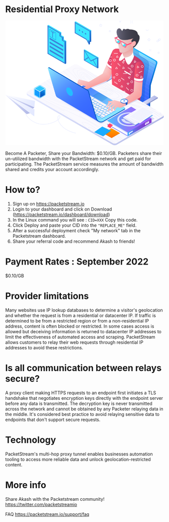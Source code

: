 # Residential Proxy Network

![](./packetstream.png)

Become A Packeter, Share your Bandwidth: $0.10/GB. Packeters share their un-utilized bandwidth with the PacketStream network and get paid for participating. The PacketStream service measures the amount of bandwidth shared and credits your account accordingly.

# How to?

1.  Sign up on https://packetstream.io
2.  Login to your dashboard and click on Download (https://packetstream.io/dashboard/download)
3.  In the Linux command you will see : `CID=XXX` Copy this code.
4.  Click Deploy and paste your CID into the `"REPLACE_ME"` field.
5.  After a successful deployment check "My network" tab in the Packetstream dashboard.
6.  Share your referral code and recommend Akash to friends!

# Payment Rates : September 2022

$0.10/GB

# Provider limitations

Many websites use IP lookup databases to determine a visitor's geolocation and whether the request is from a residential or datacenter IP. If traffic is determined to be from a restricted region or from a non-residential IP address, content is often blocked or restricted. In some cases access is allowed but deceiving information is returned to datacenter IP addresses to limit the effectiveness of automated access and scraping. PacketStream allows customers to relay their web requests through residential IP addresses to avoid these restrictions.

# Is all communication between relays secure?

A proxy client making HTTPS requests to an endpoint first initiates a TLS handshake that negotiates encryption keys directly with the endpoint server before any data is transmitted. The decryption key is never transmitted across the network and cannot be obtained by any Packeter relaying data in the middle. It's considered best practice to avoid relaying sensitive data to endpoints that don't support secure requests.

# Technology

PacketStream's multi-hop proxy tunnel enables businesses automation tooling to access more reliable data and unlock geolocation-restricted content.

# More info
Share Akash with the Packetstream community!
https://twitter.com/packetstreamio

FAQ
https://packetstream.io/support/faq
